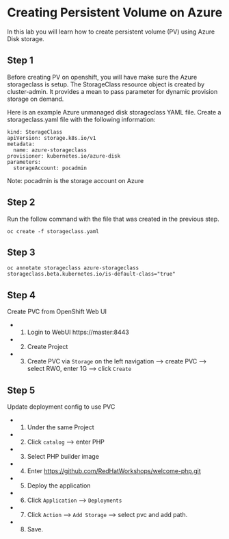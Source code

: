 # Creating Persistent Volume on Azure

In this lab you will learn how to create persistent volume (PV) using Azure Disk storage.

## Step 1
Before creating PV on openshift, you will have make sure the Azure storageclass is setup.
The StorageClass resource object is created by cluster-admin. It provides a mean to pass parameter for dynamic provision storage on demand.

Here is an example Azure unmanaged disk storageclass YAML file.
Create a storageclass.yaml file with the following information:

```
kind: StorageClass
apiVersion: storage.k8s.io/v1
metadata:
  name: azure-storageclass
provisioner: kubernetes.io/azure-disk
parameters:
  storageAccount: pocadmin
```
Note:
pocadmin is the storage account on Azure

## Step 2
Run the follow command with the file that was created in the previous step.

```
oc create -f storageclass.yaml
```

## Step 3

```
oc annotate storageclass azure-storageclass storageclass.beta.kubernetes.io/is-default-class="true"
```

## Step 4
Create PVC from OpenShift Web UI
- 1. Login to WebUI https://master:8443
- 2. Create Project
- 3. Create PVC via `Storage` on the left navigation --> create PVC --> select RWO, enter 1G --> click `Create`

## Step 5
Update deployment config to use PVC
- 1. Under the same Project
- 2. Click `catalog` --> enter PHP
- 3. Select PHP builder image
- 4. Enter https://github.com/RedHatWorkshops/welcome-php.git
- 5. Deploy the application
- 6. Click `Application` --> `Deployments`
- 7. Click `Action` --> `Add Storage` --> select pvc and add path.
- 8. Save.
